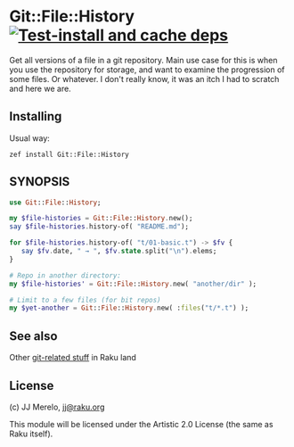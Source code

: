 # Git::File::History [![Test-install and cache deps](https://github.com/JJ/raku-git-file-history/actions/workflows/test.yaml/badge.svg)](https://github.com/JJ/raku-git-file-history/actions/workflows/test.yaml)

Get all versions of a file in a git repository. Main use case for this is 
when you use the repository for storage, and want to examine the progression 
of some files. Or whatever. I don't really know, it was an itch I had to 
scratch and here we are.

## Installing

Usual way:

    zef install Git::File::History

## SYNOPSIS

```raku
use Git::File::History;

my $file-histories = Git::File::History.new();
say $file-histories.history-of( "README.md");

for $file-histories.history-of( "t/01-basic.t") -> $fv {
   say $fv.date, " → ", $fv.state.split("\n").elems;
}

# Repo in another directory:
my $file-histories' = Git::File::History.new( "another/dir" );

# Limit to a few files (for bit repos)
my $yet-another = Git::File::History.new( :files("t/*.t") );
```

## See also

Other [git-related stuff](https://raku.land/?q=git) in Raku land

## License

(c) JJ Merelo, jj@raku.org

This module will be licensed under the Artistic 2.0 License (the same as Raku itself).
